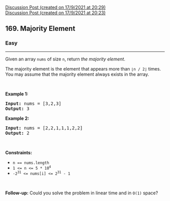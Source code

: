 [Discussion Post (created on 17/9/2021 at 20:29)](https://leetcode.com/problems/majority-element/discuss/1526383/Easy-C%2B%2B-solve-in-2-lines-of-code!!)  
[Discussion Post (created on 17/9/2021 at 20:23)](https://leetcode.com/problems/majority-element/discuss/1526368/Easy-c%2B%2B-solution-using-Moore-Voting-Algo)  
<h2>169. Majority Element</h2><h3>Easy</h3><hr><div><p>Given an array <code>nums</code> of size <code>n</code>, return <em>the majority element</em>.</p>

<p>The majority element is the element that appears more than <code>⌊n / 2⌋</code> times. You may assume that the majority element always exists in the array.</p>

<p>&nbsp;</p>
<p><strong>Example 1:</strong></p>
<pre style="position: relative;"><strong>Input:</strong> nums = [3,2,3]
<strong>Output:</strong> 3
<div class="open_grepper_editor" title="Edit &amp; Save To Grepper"></div></pre><p><strong>Example 2:</strong></p>
<pre style="position: relative;"><strong>Input:</strong> nums = [2,2,1,1,1,2,2]
<strong>Output:</strong> 2
<div class="open_grepper_editor" title="Edit &amp; Save To Grepper"></div></pre>
<p>&nbsp;</p>
<p><strong>Constraints:</strong></p>

<ul>
	<li><code>n == nums.length</code></li>
	<li><code>1 &lt;= n &lt;= 5 * 10<sup>4</sup></code></li>
	<li><code>-2<sup>31</sup> &lt;= nums[i] &lt;= 2<sup>31</sup> - 1</code></li>
</ul>

<p>&nbsp;</p>
<strong>Follow-up:</strong> Could you solve the problem in linear time and in <code>O(1)</code> space?</div>